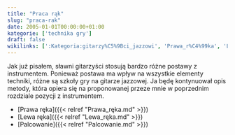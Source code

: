 ```yaml
---
title: "Praca rąk"
slug: "praca-rak"
date: 2005-01-01T00:00:00+01:00
kategorie: ['technika gry']
draft: false
wikilinks: [':Kategoria:gitarzy%C5%9Bci_jazzowi', 'Prawa_r%C4%99ka', 'Lewa_r%C4%99ka', 'Palcowanie']
---
```

Jak już pisałem, sławni
gitarzyści<!-- link nie odnosił się do niczego --> stosują bardzo
różne postawy z instrumentem. Ponieważ postawa ma wpływ na wszystkie
elementy techniki, różne są szkoły gry na gitarze jazzowej. Ja będę
kontynuował opis metody, która opiera się na proponowanej przeze mnie w
poprzednim rozdziale pozycji z instrumentem.

  - [Prawa ręka]({{< relref "Prawa_ręka.md" >}})
  - [Lewa ręka]({{< relref "Lewa_ręka.md" >}})
  - [Palcowanie]({{< relref "Palcowanie.md" >}})

